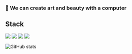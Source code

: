 ### 🎨  We can create art and beauty with a computer

## Stack
![](https://img.shields.io/badge/Java-yellow?logo=Java&logoColor=white)
![](https://img.shields.io/badge/Python-blue?logo=Python&logoColor=white)
![](https://img.shields.io/badge/SQL-green?logo=MySQL&logoColor=white)
![](https://img.shields.io/badge/database-Neo4j-white?logo=Neo4j&logoColor=white)

![GitHub stats](https://github-readme-stats.vercel.app/api?username=NorthShip)
